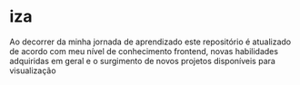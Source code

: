 # iza
Ao decorrer da minha jornada de aprendizado este repositório é atualizado de acordo com meu nível de conhecimento frontend,
novas habilidades adquiridas em geral e o surgimento de novos projetos disponíveis para visualização

